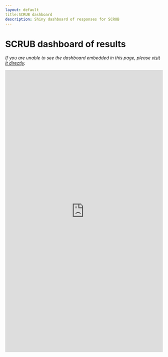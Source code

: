 ```yaml
---
layout: default
title:SCRUB dashboard
description: Shiny dashboard of responses for SCRUB
---
```


# SCRUB dashboard of results

*If you are unable to see the dashboard embedded in this page, please [visit it directly](https://noetel.shinyapps.io/covid/).*

<body><iframe id="dashboard" src="https://noetel.shinyapps.io/covid/" style="border: none; width: 100%; height: 900px" frameborder="0"></iframe></body>


